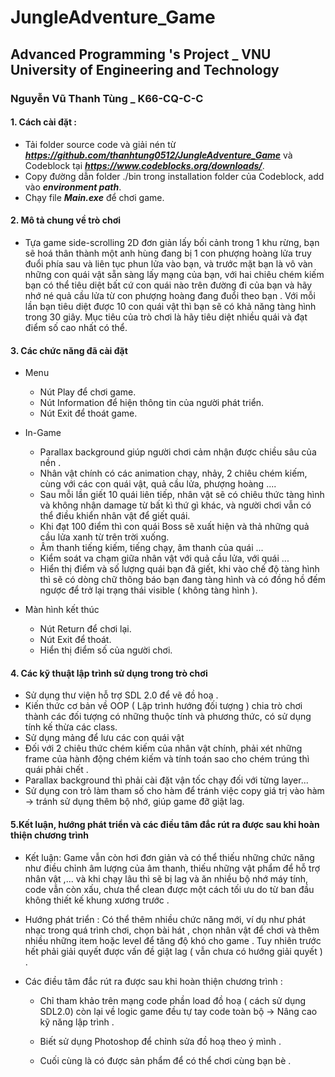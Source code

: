 # JungleAdventure_Game 
## Advanced Programming 's Project _ VNU University of Engineering and Technology 
### Nguyễn Vũ Thanh Tùng  _ K66-CQ-C-C 
####    1. Cách cài đặt : 
- Tải folder source code và giải nén từ ***https://github.com/thanhtung0512/JungleAdventure_Game*** và Codeblock tại ***https://www.codeblocks.org/downloads/***. 
- Copy đường dẫn folder ./bin trong installation folder của Codeblock, add vào ***environment path***.
- Chạy file ***Main.exe*** để chơi game.

#### 2. Mô tả chung về trò chơi 
- Tựa game side-scrolling 2D đơn giản lấy bối cảnh trong 1 khu rừng, bạn sẽ hoá thân thành một anh hùng đang bị 1 con phượng hoàng lửa truy đuổi phía sau và liên tục phun lửa vào bạn, và trước mặt bạn là vô vàn những con quái vật sẵn sàng lấy mạng của bạn, với hai chiêu chém kiếm bạn có thể tiêu diệt bất cứ con quái nào trên đường đi của bạn và hãy nhớ né quả cầu lửa từ con phượng hoàng đang đuổi theo bạn . Với mỗi lần bạn tiêu diệt được 10 con quái vật thì bạn sẽ có khả năng tàng hình trong 30 giây. Mục tiêu của trò chơi là hãy tiêu diệt nhiều quái và đạt điểm số cao nhất có thể.

#### 3. Các chức năng đã cài đặt 
- Menu 
    - Nút Play để chơi game. 
    - Nút Information để hiện thông tin của người phát triển.
    - Nút Exit để thoát game.
- In-Game
    - Parallax background giúp người chơi cảm nhận được chiều sâu của nền . 
    - Nhân vật chính có các animation chạy, nhảy, 2 chiêu chém kiếm, cùng với các con quái vật, quả cầu lửa, phượng hoàng .... 
    - Sau mỗi lần giết 10 quái liên tiếp, nhân vật sẽ có chiêu thức tàng hình và không nhận damage từ bất kì thứ gì khác, và người chơi vẫn có thể điều khiển nhân vật để giết quái.
    - Khi đạt 100 điểm thì con quái Boss sẽ xuất hiện và thả những quả cầu lửa xanh từ trên trời xuống. 
    - Âm thanh tiếng kiếm, tiếng chạy, âm thanh của quái ...
    - Kiểm soát va chạm giữa nhân vật với quả cầu lửa, với quái ... 
    - Hiển thị điểm và số lượng quái bạn đã giết, khi vào chế độ tàng hình thì sẽ có dòng chữ thông báo bạn đang tàng hình và có đồng hồ đếm ngược để trở lại trạng thái visible ( không tàng hình ).
    
- Màn hình kết thúc 
    - Nút Return để chơi lại.
    - Nút Exit để thoát. 
    - Hiển thị điểm số của người chơi. 
    
    
#### 4. Các kỹ thuật lập trình sử dụng trong trò chơi 
- Sử dụng thư viện hỗ trợ SDL 2.0 để vẽ đồ hoạ . 
- Kiến thức cơ  bản về OOP ( Lập trình hướng đối tượng ) chia trò chơi thành các đối tượng có những thuộc tính và phương thức, có sử dụng tính kế thừa các class.
- Sử dụng mảng để lưu các con quái vật
- Đối với 2 chiêu thức chém kiếm của nhân vật chính, phải xét những frame của hành động chém kiếm và tính toán sao cho chém trúng thì quái phải chết . 
- Parallax background thì phải cài đặt vận tốc chạy đối với từng layer... 
- Sử dụng con trỏ làm tham số cho hàm để tránh việc copy giá trị vào hàm -> tránh sử dụng thêm bộ nhớ, giúp game đỡ giật lag.

#### 5.Kết luận, hướng phát triển và các điều tâm đắc rút ra được sau khi hoàn thiện chương trình 
- Kết luận: Game vẫn còn hơi đơn giản và có thể thiếu những chức năng như điều chỉnh âm lượng của âm thanh, thiếu những vật phẩm để hỗ trợ nhân vật ,... và khi chạy lâu thì sẽ bị lag và ăn nhiều bộ nhớ máy tính, code vẫn còn xấu, chưa thể clean được một cách tối ưu do từ ban đầu không thiết kế khung xương trước . 

- Hướng phát triển : Có thể thêm nhiều chức năng mới, ví dụ như phát nhạc trong quá trình chơi, chọn bài hát , chọn nhân vật để chơi và thêm nhiều những item hoặc level để tăng độ khó cho game . Tuy nhiên trước hết phải giải quyết được vấn đề giật lag ( vẫn chưa có hướng giải quyết ) . 

- Các điều tâm đắc rút ra được sau khi hoàn thiện chương trình :
    - Chỉ tham khảo trên mạng code phần load đồ hoạ ( cách sử dụng SDL2.0) còn lại về logic game đều tự tay code toàn bộ -> Nâng cao kỹ năng lập trình .
    
    - Biết sử dụng Photoshop để chỉnh sửa đồ hoạ theo ý mình .
    - Cuối cùng là có được sản phẩm để có thể chơi cùng bạn bè . 




